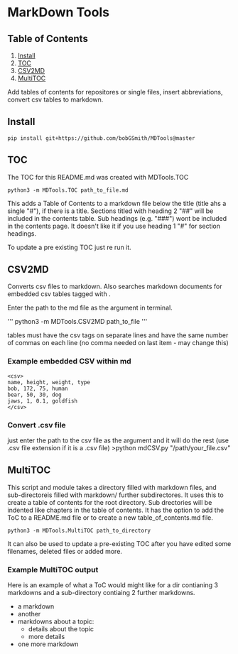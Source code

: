 # MarkDown Tools 
## Table of Contents
1. [Install ](#1)
2. [TOC](#2)
3. [CSV2MD ](#3)
4. [MultiTOC ](#4)


Add tables of contents for repositores or single files, insert abbreviations, convert csv tables to markdown. 


## Install <a name = 1></a>

```
pip install git+https://github.com/bobGSmith/MDTools@master
```

## TOC<a name = 2></a>

The TOC for this README.md was created with MDTools.TOC

```
python3 -m MDTools.TOC path_to_file.md
```

This adds a Table of Contents to a markdown file below the title (title ahs a single "#"), if there is a title. Sections titled with heading 2 "##" will be included in the contents table. Sub headings (e.g. "###") wont be included in the contents page. It doesn't like it if you use heading 1 "#" for section headings.

To update a pre existing TOC just re run it.

## CSV2MD <a name = 3></a>
Converts csv files to markdown. Also searches markdown documents for embedded csv tables tagged with <csv> </csv>. 

Enter the path to the md file as the argument in terminal. 
	
'''
python3 -m MDTools.CSV2MD path_to_file
'''

tables must have the csv tags on separate lines and have the same number of commas on each line (no comma needed on last item - may change this) 

### Example embedded CSV within md

	<csv>  
	name, height, weight, type   	
	bob, 172, 75, human   
	bear, 50, 30, dog   
	jaws, 1, 0.1, goldfish   
	</csv>  

### Convert .csv file
just enter the path to the csv file as the argument and it will do the rest (use .csv file extension if it is a .csv file)
	>python mdCSV.py "/path/your_file.csv"

## MultiTOC <a name = 4></a>
This script and module takes a directory filled with markdown files, and sub-directoreis filled with markdown/ further subdirectores. It uses this to create a table of contents for the root directory. Sub drectories will be indented like chapters in the table of contents. It has the option to add the ToC to a README.md file or to create a new table_of_contents.md file. 

```
python3 -m MDTools.MultiTOC path_to_directory
```

It can also be used to update a pre-existing TOC after you have edited some filenames, deleted files or added more.

### Example MultiTOC output 
Here is an example of what a ToC would might like for a dir contianing 3 markdowns and a sub-directory contiaing 2 further markdowns. 

 
* a markdown
* another
* markdowns about a topic:
  * details about the topic
  * more details
* one more markdown

